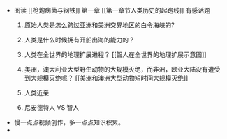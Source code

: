 - 阅读 [[枪炮病菌与钢铁]] 第一章 [[第一章节人类历史的起跑线]] 有感话题
  1. 原始人类是怎么跨过亚洲和美洲交界地区的白令海峡的?
  2. 人类是什么时候拥有开船出海的能力的？
  3. 人类在全世界的地理扩展进程？ [[智人在全世界的地理扩展示意图]] 
  4. 美洲，澳大利亚大型野生动物的大规模灭绝，而非洲，欧亚大陆没有遭受到大规模灭绝呢？
  [[美洲和澳洲大型动物短时间大规模灭绝]] 
  
  11. 人类近亲
  12. 尼安德特人 VS 智人
- 慢一点点视频创作，多一点点知识积累。
-